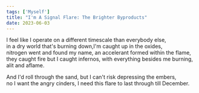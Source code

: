 ```yaml
---
tags: ['Myself']
title: "I'm A Signal Flare: The Brighter Byproducts"
date: 2023-06-03
---
```


I feel like I operate on a different timescale than everybody else,  
in a dry world that's burning down,I'm caught up in the oxides,  
nitrogen went and found my name, an accelerant formed within the flame,  
they caught fire but I caught infernos, with everything besides me burning,  
alit and aflame.

And I'd roll through the sand, but I can't risk depressing the embers,  
no I want the angry cinders, I need this flare to last through till December.
